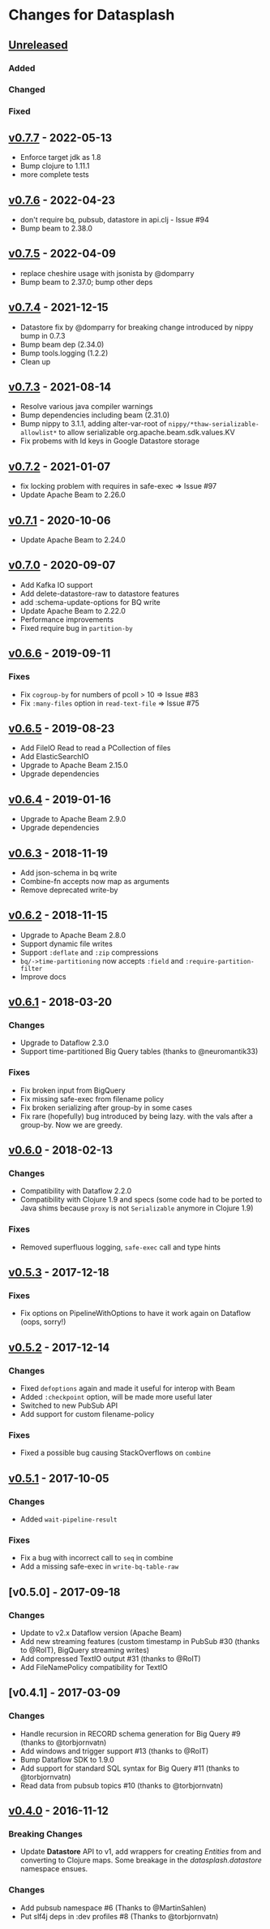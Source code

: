 # Changes for Datasplash

## [Unreleased]

### Added

### Changed

### Fixed


## [v0.7.7] - 2022-05-13

- Enforce target jdk as 1.8
- Bump clojure to 1.11.1
- more complete tests

## [v0.7.6] - 2022-04-23

- don't require bq, pubsub, datastore in api.clj - Issue #94
- Bump beam to 2.38.0

## [v0.7.5] - 2022-04-09

- replace cheshire usage with jsonista by @domparry
- Bump beam to 2.37.0; bump other deps

## [v0.7.4] - 2021-12-15

- Datastore fix by @domparry for breaking change introduced by nippy
  bump in 0.7.3
- Bump beam dep (2.34.0)
- Bump tools.logging (1.2.2)
- Clean up

## [v0.7.3] - 2021-08-14

- Resolve various java compiler warnings
- Bump dependencies including beam (2.31.0)
- Bump nippy to 3.1.1, adding alter-var-root of
  `nippy/*thaw-serializable-allowlist*` to allow serializable
  org.apache.beam.sdk.values.KV
- Fix probems with Id keys in Google Datastore storage

## [v0.7.2] - 2021-01-07

- fix locking problem with requires in safe-exec => Issue #97
- Update Apache Beam to 2.26.0

## [v0.7.1] - 2020-10-06

- Update Apache Beam to 2.24.0

## [v0.7.0] - 2020-09-07

- Add Kafka IO support
- Add delete-datastore-raw to datastore features
- add :schema-update-options for BQ write
- Update Apache Beam to 2.22.0
- Performance improvements
- Fixed require bug in `partition-by`

## [v0.6.6] - 2019-09-11
### Fixes

- Fix `cogroup-by` for numbers of pcoll > 10 => Issue #83
- Fix `:many-files` option in `read-text-file` => Issue #75

## [v0.6.5] - 2019-08-23

- Add FileIO Read to read a PCollection of files
- Add ElasticSearchIO
- Upgrade to Apache Beam 2.15.0
- Upgrade dependencies

## [v0.6.4] - 2019-01-16

- Upgrade to Apache Beam 2.9.0
- Upgrade dependencies

## [v0.6.3] - 2018-11-19

- Add json-schema in bq write
- Combine-fn accepts now map as arguments
- Remove deprecated write-by

## [v0.6.2] - 2018-11-15

- Upgrade to Apache Beam 2.8.0
- Support dynamic file writes
- Support `:deflate` and `:zip` compressions
- `bq/->time-partitioning` now accepts `:field` and `:require-partition-filter`
- Improve docs

## [v0.6.1] - 2018-03-20
### Changes

- Upgrade to Dataflow 2.3.0
- Support time-partitioned Big Query tables (thanks to @neuromantik33)

### Fixes

- Fix broken input from BigQuery
- Fix missing safe-exec from filename policy
- Fix broken serializing after group-by in some cases
- Fix rare (hopefully) bug introduced by being lazy. with the vals after a group-by. Now we are greedy.

## [v0.6.0] - 2018-02-13
### Changes

- Compatibility with Dataflow 2.2.0
- Compatibility with Clojure 1.9 and specs (some code had to be ported to Java shims because `proxy` is not `Serializable` anymore in Clojure 1.9)

### Fixes

- Removed superfluous logging, `safe-exec` call and type hints

## [v0.5.3] - 2017-12-18
### Fixes

- Fix options on PipelineWithOptions to have it work again on Dataflow (oops, sorry!)

## [v0.5.2] - 2017-12-14
### Changes

- Fixed `defoptions` again and made it useful for interop with Beam
- Added `:checkpoint` option, will be made more useful later
- Switched to new PubSub API
- Add support for custom filename-policy

### Fixes

- Fixed a possible bug causing StackOverflows on `combine`

## [v0.5.1] - 2017-10-05
### Changes

- Added `wait-pipeline-result`

### Fixes

- Fix a bug with incorrect call to `seq` in combine
- Add a missing safe-exec in `write-bq-table-raw`

## [v0.5.0] - 2017-09-18
### Changes

- Update to v2.x Dataflow version (Apache Beam)
- Add new streaming features (custom timestamp in PubSub #30 (thanks to @RoIT), BigQuery streaming writes)
- Add compressed TextIO output #31 (thanks to @RoIT)
- Add FileNamePolicy compatibility for TextIO

## [v0.4.1] - 2017-03-09
### Changes

- Handle recursion in RECORD schema generation for Big Query #9 (thanks to @torbjornvatn)
- Add windows and trigger support #13 (thanks to @RoIT)
- Bump Dataflow SDK to 1.9.0
- Add support for standard SQL syntax for Big Query #11 (thanks to @torbjornvatn)
- Read data from pubsub topics #10 (thanks to @torbjornvatn)

## [v0.4.0] - 2016-11-12
### Breaking Changes

- Update **Datastore** API to v1, add wrappers for creating *Entities* from and converting to Clojure maps. Some breakage in the *datasplash.datastore* namespace ensues.

### Changes

- Add pubsub namespace #6 (Thanks to @MartinSahlen)
- Put slf4j deps in :dev profiles #8 (Thanks to @torbjornvatn)

[Unreleased]: https://https://github.com/ngrunwald/datasplash/0.7.7...devel
[v0.7.7]: https://github.com/ngrunwald/datasplash/-/compare/0.7.6...0.7.7
[v0.7.6]: https://github.com/ngrunwald/datasplash/compare/v0.7.6...v0.7.7
[v0.7.5]: https://github.com/ngrunwald/datasplash/compare/v0.7.5...v0.7.6
[v0.7.4]: https://github.com/ngrunwald/datasplash/compare/v0.7.4...v0.7.5
[v0.7.3]: https://github.com/ngrunwald/datasplash/compare/v0.7.3...v0.7.4
[v0.7.2]: https://github.com/ngrunwald/datasplash/compare/v0.7.2...v0.7.3
[v0.7.1]: https://github.com/ngrunwald/datasplash/compare/v0.7.1...v0.7.2
[v0.7.0]: https://github.com/ngrunwald/datasplash/compare/v0.7.0...v0.7.1
[v0.6.6]: https://github.com/ngrunwald/datasplash/compare/v0.6.6...v0.7.0
[v0.6.5]: https://github.com/ngrunwald/datasplash/compare/v0.6.5...v0.6.6
[v0.6.4]: https://github.com/ngrunwald/datasplash/compare/v0.6.4...v0.6.5
[v0.6.3]: https://github.com/ngrunwald/datasplash/compare/v0.6.3...v0.6.4
[v0.6.2]: https://github.com/ngrunwald/datasplash/compare/v0.6.2...v0.6.3
[v0.6.1]: https://github.com/ngrunwald/datasplash/compare/v0.6.1...v0.6.2
[v0.6.0]: https://github.com/ngrunwald/datasplash/compare/v0.6.0...v0.6.1
[v0.5.3]: https://github.com/ngrunwald/datasplash/compare/v0.5.3...v0.6.0
[v0.5.2]: https://github.com/ngrunwald/datasplash/compare/v0.5.2...v0.5.3
[v0.5.1]: https://github.com/ngrunwald/datasplash/compare/v0.5.1...v0.5.2
[v0.4.0]: https://github.com/ngrunwald/datasplash/compare/v0.4.0...v0.4.1
[v0.3.1]: https://github.com/ngrunwald/datasplash/compare/v0.3.1...v0.4.0
